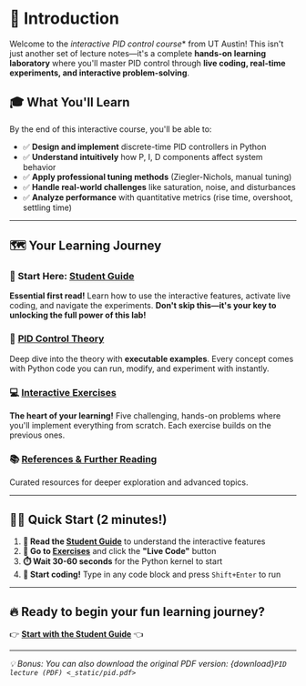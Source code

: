# 🎯 Introduction

Welcome to the *interactive PID control course** from UT Austin! This isn't just another set of lecture notes—it's a complete **hands-on learning laboratory** where you'll master PID control through **live coding, real-time experiments, and interactive problem-solving**.

## 🎓 What You'll Learn

By the end of this interactive course, you'll be able to:
- ✅ **Design and implement** discrete-time PID controllers in Python
- ✅ **Understand intuitively** how P, I, D components affect system behavior  
- ✅ **Apply professional tuning methods** (Ziegler-Nichols, manual tuning)
- ✅ **Handle real-world challenges** like saturation, noise, and disturbances
- ✅ **Analyze performance** with quantitative metrics (rise time, overshoot, settling time)

---

## 🗺️ Your Learning Journey

### **🚀 Start Here: [Student Guide](student-guide.md)**
**Essential first read!** Learn how to use the interactive features, activate live coding, and navigate the experiments. **Don't skip this—it's your key to unlocking the full power of this lab!**

### **📖 [PID Control Theory](pid.md)**
Deep dive into the theory with **executable examples**. Every concept comes with Python code you can run, modify, and experiment with instantly.

### **💻 [Interactive Exercises](exercises.md)**
**The heart of your learning!** Five challenging, hands-on problems where you'll implement everything from scratch. Each exercise builds on the previous ones.

### **📚 [References & Further Reading](references.md)**
Curated resources for deeper exploration and advanced topics.

---

## 🏃‍♀️ Quick Start (2 minutes!)

1. **📖 Read the [Student Guide](student-guide.md)** to understand the interactive features
2. **🚀 Go to [Exercises](exercises.md)** and click the **"Live Code"** button
3. **⏱️ Wait 30-60 seconds** for the Python kernel to start
4. **🎉 Start coding!** Type in any code block and press `Shift+Enter` to run

---

## 🔥 Ready to begin your fun learning journey?

👉 **[Start with the Student Guide](student-guide.md)** 👈

---

*💡 Bonus: You can also download the original PDF version: {download}`PID lecture (PDF) <_static/pid.pdf>`*
